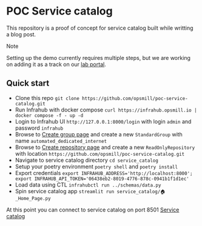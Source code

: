 # POC Service catalog

This repository is a proof of concept for service catalog built while writting a blog post.

> [!NOTE]
> Setting up the demo currently requires multiple steps, but we are working on adding it as a track on our [lab portal](https://opsmill.instruqt.com/pages/labs).

## Quick start

- Clone this repo `git clone https://github.com/opsmill/poc-service-catalog.git`
- Run Infrahub with docker compose `curl https://infrahub.opsmill.io | docker compose -f - up -d`
- Login to Infrahub UI `http://127.0.0.1:8000/login` with login `admin` and password `infrahub`
- Browse to [Create group page](http://127.0.0.1:8000/objects/CoreGroup) and create a new `StandardGroup` with name `automated_dedicated_internet`
- Browse to [Create repository page](http://127.0.0.1:8000/objects/CoreGenericRepository) and create a new `ReadOnlyRepository` with location `https://github.com/opsmill/poc-service-catalog.git`
- Navigate to service catalog directory `cd service_catalog`
- Setup your poetry environment `poetry shell` and `poetry install`
- Export credentials `export INFRAHUB_ADDRESS='http://localhost:8000'; export INFRAHUB_API_TOKEN='06438eb2-8019-4776-878c-0941b1f1d1ec'`
- Load data using CTL `infrahubctl run ../schemas/data.py`
- Spin service catalog app `streamlit run service_catalog/🏠_Home_Page.py`

At this point you can connect to service catalog on port 8501 [Service catalog](http://localhost:8501/)
